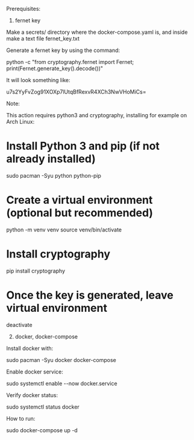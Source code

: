 Prerequisites:

1. fernet key

Make a secrets/ directory where the docker-compose.yaml is, and inside make a text file fernet_key.txt

Generate a fernet key by using the command:

python -c "from cryptography.fernet import Fernet; print(Fernet.generate_key().decode())"

It will look something like:

u7s2YyFvZog91XOXp7lUtqBfRexvR4XCh3NwVHoMiCs=

Note:

This action requires python3 and cryptography, installing for example on Arch Linux:

# Install Python 3 and pip (if not already installed)
sudo pacman -Syu python python-pip

# Create a virtual environment (optional but recommended)
python -m venv venv
source venv/bin/activate

# Install cryptography
pip install cryptography

# Once the key is generated, leave virtual environment
deactivate

2. docker, docker-compose

Install docker with:

sudo pacman -Syu docker docker-compose

Enable docker service:

sudo systemctl enable --now docker.service

Verify docker status:

sudo systemctl status docker

How to run:

sudo docker-compose up -d
